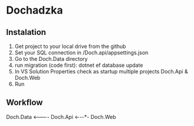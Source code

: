 # Dochadzka

## Instalation
1. Get project to your local drive from the github
1. Set your SQL connection in /Doch.api/appsettings.json
1. Go to the Doch.Data directory
1. run migration (code first): dotnet ef database update
1. In VS Solution Properties check as startup multiple projects Doch.Api & Doch.Web
1. Run

## Workflow
Doch.Data <---- Doch.Api <-*-*-*- Doch.Web

